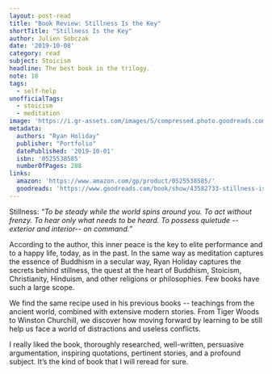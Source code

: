 ```yaml
---
layout: post-read
title: "Book Review: Stillness Is the Key"
shortTitle: "Stillness Is the Key"
author: Julien Sobczak
date: '2019-10-08'
category: read
subject: Stoicism
headline: The best book in the trilogy.
note: 18
tags:
  - self-help
unofficialTags:
  - stoicism
  - meditation
image: 'https://i.gr-assets.com/images/S/compressed.photo.goodreads.com/books/1566883842l/43582733.jpg'
metadata:
  authors: "Ryan Holiday"
  publisher: "Portfolio"
  datePublished: '2019-10-01'
  isbn: '0525538585'
  numberOfPages: 288
links:
  amazon: 'https://www.amazon.com/gp/product/0525538585/'
  goodreads: 'https://www.goodreads.com/book/show/43582733-stillness-is-the-key'
---
```


Stillness: _“To be steady while the world spins around you. To act without frenzy. To hear only what needs to be heard. To possess quietude --exterior and interior-- on command.”_

According to the author, this inner peace is the key to elite performance and to a happy life, today, as in the past. In the same way as meditation captures the essence of Buddhism in a secular way, Ryan Holiday captures the secrets behind stillness, the quest at the heart of Buddhism, Stoicism, Christianity, Hinduism, and other religions or philosophies. Few books have such a large scope.

We find the same recipe used in his previous books -- teachings from the ancient world, combined with extensive modern stories. From Tiger Woods to Winston Churchill, we discover how moving forward by learning to be still help us face a world of distractions and useless conflicts.

I really liked the book, thoroughly researched, well-written, persuasive argumentation, inspiring quotations, pertinent stories, and a profound subject. It’s the kind of book that I will reread for sure.
